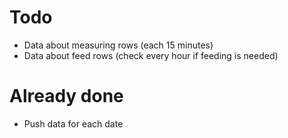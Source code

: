 # Todo
- Data about measuring rows (each 15 minutes)
- Data about feed rows (check every hour if feeding is needed)

# Already done
- Push data for each date
